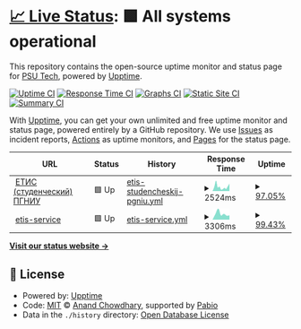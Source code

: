 # [📈 Live Status](https://uptime.psutech.damego.ru): <!--live status--> **🟩 All systems operational**

This repository contains the open-source uptime monitor and status page for [PSU Tech](https://uptime.psutech.damego.ru), powered by [Upptime](https://github.com/upptime/upptime).

[![Uptime CI](https://github.com/PSU-Tech/uptime/workflows/Uptime%20CI/badge.svg)](https://github.com/PSU-Tech/uptime/actions?query=workflow%3A%22Uptime+CI%22)
[![Response Time CI](https://github.com/PSU-Tech/uptime/workflows/Response%20Time%20CI/badge.svg)](https://github.com/PSU-Tech/uptime/actions?query=workflow%3A%22Response+Time+CI%22)
[![Graphs CI](https://github.com/PSU-Tech/uptime/workflows/Graphs%20CI/badge.svg)](https://github.com/PSU-Tech/uptime/actions?query=workflow%3A%22Graphs+CI%22)
[![Static Site CI](https://github.com/PSU-Tech/uptime/workflows/Static%20Site%20CI/badge.svg)](https://github.com/PSU-Tech/uptime/actions?query=workflow%3A%22Static+Site+CI%22)
[![Summary CI](https://github.com/PSU-Tech/uptime/workflows/Summary%20CI/badge.svg)](https://github.com/PSU-Tech/uptime/actions?query=workflow%3A%22Summary+CI%22)

With [Upptime](https://upptime.js.org), you can get your own unlimited and free uptime monitor and status page, powered entirely by a GitHub repository. We use [Issues](https://github.com/PSU-Tech/uptime/issues) as incident reports, [Actions](https://github.com/PSU-Tech/uptime/actions) as uptime monitors, and [Pages](https://uptime.psutech.damego.ru) for the status page.

<!--start: status pages-->
<!-- This summary is generated by Upptime (https://github.com/upptime/upptime) -->
<!-- Do not edit this manually, your changes will be overwritten -->
<!-- prettier-ignore -->
| URL | Status | History | Response Time | Uptime |
| --- | ------ | ------- | ------------- | ------ |
| <img alt="" src="https://icons.duckduckgo.com/ip3/student.psu.ru.ico" height="13"> [ЕТИС (студенческий) ПГНИУ](https://student.psu.ru) | 🟩 Up | [etis-studencheskij-pgniu.yml](https://github.com/PSU-Tech/uptime/commits/HEAD/history/etis-studencheskij-pgniu.yml) | <details><summary><img alt="Response time graph" src="./graphs/etis-studencheskij-pgniu/response-time-week.png" height="20"> 2524ms</summary><br><a href="https://uptime.psutech.damego.ru/history/etis-studencheskij-pgniu"><img alt="Response time 2524" src="https://img.shields.io/endpoint?url=https%3A%2F%2Fraw.githubusercontent.com%2FPSU-Tech%2Fuptime%2FHEAD%2Fapi%2Fetis-studencheskij-pgniu%2Fresponse-time.json"></a><br><a href="https://uptime.psutech.damego.ru/history/etis-studencheskij-pgniu"><img alt="24-hour response time 1987" src="https://img.shields.io/endpoint?url=https%3A%2F%2Fraw.githubusercontent.com%2FPSU-Tech%2Fuptime%2FHEAD%2Fapi%2Fetis-studencheskij-pgniu%2Fresponse-time-day.json"></a><br><a href="https://uptime.psutech.damego.ru/history/etis-studencheskij-pgniu"><img alt="7-day response time 2524" src="https://img.shields.io/endpoint?url=https%3A%2F%2Fraw.githubusercontent.com%2FPSU-Tech%2Fuptime%2FHEAD%2Fapi%2Fetis-studencheskij-pgniu%2Fresponse-time-week.json"></a><br><a href="https://uptime.psutech.damego.ru/history/etis-studencheskij-pgniu"><img alt="30-day response time 2524" src="https://img.shields.io/endpoint?url=https%3A%2F%2Fraw.githubusercontent.com%2FPSU-Tech%2Fuptime%2FHEAD%2Fapi%2Fetis-studencheskij-pgniu%2Fresponse-time-month.json"></a><br><a href="https://uptime.psutech.damego.ru/history/etis-studencheskij-pgniu"><img alt="1-year response time 2524" src="https://img.shields.io/endpoint?url=https%3A%2F%2Fraw.githubusercontent.com%2FPSU-Tech%2Fuptime%2FHEAD%2Fapi%2Fetis-studencheskij-pgniu%2Fresponse-time-year.json"></a></details> | <details><summary><a href="https://uptime.psutech.damego.ru/history/etis-studencheskij-pgniu">97.05%</a></summary><a href="https://uptime.psutech.damego.ru/history/etis-studencheskij-pgniu"><img alt="All-time uptime 97.05%" src="https://img.shields.io/endpoint?url=https%3A%2F%2Fraw.githubusercontent.com%2FPSU-Tech%2Fuptime%2FHEAD%2Fapi%2Fetis-studencheskij-pgniu%2Fuptime.json"></a><br><a href="https://uptime.psutech.damego.ru/history/etis-studencheskij-pgniu"><img alt="24-hour uptime 100.00%" src="https://img.shields.io/endpoint?url=https%3A%2F%2Fraw.githubusercontent.com%2FPSU-Tech%2Fuptime%2FHEAD%2Fapi%2Fetis-studencheskij-pgniu%2Fuptime-day.json"></a><br><a href="https://uptime.psutech.damego.ru/history/etis-studencheskij-pgniu"><img alt="7-day uptime 97.05%" src="https://img.shields.io/endpoint?url=https%3A%2F%2Fraw.githubusercontent.com%2FPSU-Tech%2Fuptime%2FHEAD%2Fapi%2Fetis-studencheskij-pgniu%2Fuptime-week.json"></a><br><a href="https://uptime.psutech.damego.ru/history/etis-studencheskij-pgniu"><img alt="30-day uptime 97.05%" src="https://img.shields.io/endpoint?url=https%3A%2F%2Fraw.githubusercontent.com%2FPSU-Tech%2Fuptime%2FHEAD%2Fapi%2Fetis-studencheskij-pgniu%2Fuptime-month.json"></a><br><a href="https://uptime.psutech.damego.ru/history/etis-studencheskij-pgniu"><img alt="1-year uptime 97.05%" src="https://img.shields.io/endpoint?url=https%3A%2F%2Fraw.githubusercontent.com%2FPSU-Tech%2Fuptime%2FHEAD%2Fapi%2Fetis-studencheskij-pgniu%2Fuptime-year.json"></a></details>
| <img alt="" src="https://icons.duckduckgo.com/ip3/psutech.damego.ru.ico" height="13"> [etis-service](https://psutech.damego.ru/api) | 🟩 Up | [etis-service.yml](https://github.com/PSU-Tech/uptime/commits/HEAD/history/etis-service.yml) | <details><summary><img alt="Response time graph" src="./graphs/etis-service/response-time-week.png" height="20"> 3306ms</summary><br><a href="https://uptime.psutech.damego.ru/history/etis-service"><img alt="Response time 3306" src="https://img.shields.io/endpoint?url=https%3A%2F%2Fraw.githubusercontent.com%2FPSU-Tech%2Fuptime%2FHEAD%2Fapi%2Fetis-service%2Fresponse-time.json"></a><br><a href="https://uptime.psutech.damego.ru/history/etis-service"><img alt="24-hour response time 1959" src="https://img.shields.io/endpoint?url=https%3A%2F%2Fraw.githubusercontent.com%2FPSU-Tech%2Fuptime%2FHEAD%2Fapi%2Fetis-service%2Fresponse-time-day.json"></a><br><a href="https://uptime.psutech.damego.ru/history/etis-service"><img alt="7-day response time 3306" src="https://img.shields.io/endpoint?url=https%3A%2F%2Fraw.githubusercontent.com%2FPSU-Tech%2Fuptime%2FHEAD%2Fapi%2Fetis-service%2Fresponse-time-week.json"></a><br><a href="https://uptime.psutech.damego.ru/history/etis-service"><img alt="30-day response time 3306" src="https://img.shields.io/endpoint?url=https%3A%2F%2Fraw.githubusercontent.com%2FPSU-Tech%2Fuptime%2FHEAD%2Fapi%2Fetis-service%2Fresponse-time-month.json"></a><br><a href="https://uptime.psutech.damego.ru/history/etis-service"><img alt="1-year response time 3306" src="https://img.shields.io/endpoint?url=https%3A%2F%2Fraw.githubusercontent.com%2FPSU-Tech%2Fuptime%2FHEAD%2Fapi%2Fetis-service%2Fresponse-time-year.json"></a></details> | <details><summary><a href="https://uptime.psutech.damego.ru/history/etis-service">99.43%</a></summary><a href="https://uptime.psutech.damego.ru/history/etis-service"><img alt="All-time uptime 99.43%" src="https://img.shields.io/endpoint?url=https%3A%2F%2Fraw.githubusercontent.com%2FPSU-Tech%2Fuptime%2FHEAD%2Fapi%2Fetis-service%2Fuptime.json"></a><br><a href="https://uptime.psutech.damego.ru/history/etis-service"><img alt="24-hour uptime 100.00%" src="https://img.shields.io/endpoint?url=https%3A%2F%2Fraw.githubusercontent.com%2FPSU-Tech%2Fuptime%2FHEAD%2Fapi%2Fetis-service%2Fuptime-day.json"></a><br><a href="https://uptime.psutech.damego.ru/history/etis-service"><img alt="7-day uptime 99.43%" src="https://img.shields.io/endpoint?url=https%3A%2F%2Fraw.githubusercontent.com%2FPSU-Tech%2Fuptime%2FHEAD%2Fapi%2Fetis-service%2Fuptime-week.json"></a><br><a href="https://uptime.psutech.damego.ru/history/etis-service"><img alt="30-day uptime 99.43%" src="https://img.shields.io/endpoint?url=https%3A%2F%2Fraw.githubusercontent.com%2FPSU-Tech%2Fuptime%2FHEAD%2Fapi%2Fetis-service%2Fuptime-month.json"></a><br><a href="https://uptime.psutech.damego.ru/history/etis-service"><img alt="1-year uptime 99.43%" src="https://img.shields.io/endpoint?url=https%3A%2F%2Fraw.githubusercontent.com%2FPSU-Tech%2Fuptime%2FHEAD%2Fapi%2Fetis-service%2Fuptime-year.json"></a></details>

<!--end: status pages-->

[**Visit our status website →**](https://uptime.psutech.damego.ru)

## 📄 License

- Powered by: [Upptime](https://github.com/upptime/upptime)
- Code: [MIT](./LICENSE) © [Anand Chowdhary](https://anandchowdhary.com), supported by [Pabio](https://pabio.com)
- Data in the `./history` directory: [Open Database License](https://opendatacommons.org/licenses/odbl/1-0/)
